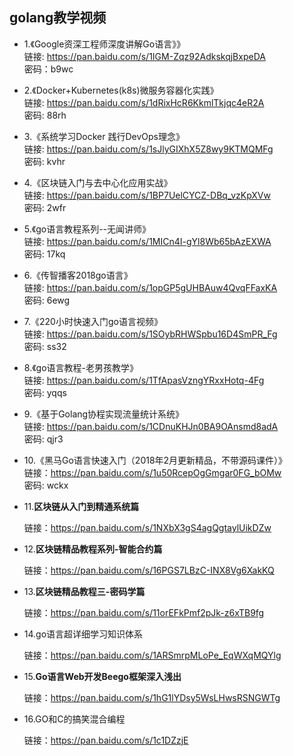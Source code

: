## golang教学视频

- 1.《Google资深工程师深度讲解Go语言》》<br>
  链接: https://pan.baidu.com/s/1IGM-Zqz92AdkskqjBxpeDA<br>
   密码：b9wc

- 2.《Docker+Kubernetes(k8s)微服务容器化实践》<br>
  链接: https://pan.baidu.com/s/1dRixHcR6KkmlTkjqc4eR2A<br>
   密码: 88rh

- 3.《系统学习Docker 践行DevOps理念》<br>
  链接: https://pan.baidu.com/s/1sJlyGIXhX5Z8wy9KTMQMFg<br>
   密码: kvhr

- 4.《区块链入门与去中心化应用实战》<br>
  链接: https://pan.baidu.com/s/1BP7UelCYCZ-DBq_vzKpXVw<br>
   密码: 2wfr

- 5.《go语言教程系列--无闻讲师》<br>
  链接: https://pan.baidu.com/s/1MICn4I-gYl8Wb65bAzEXWA<br>
   密码: 17kq

- 6.《传智播客2018go语言》<br>
  链接: https://pan.baidu.com/s/1opGP5gUHBAuw4QvqFFaxKA<br>
   密码: 6ewg

- 7.《220小时快速入门go语言视频》<br>
  链接: https://pan.baidu.com/s/1SOybRHWSpbu16D4SmPR_Fg<br> 
   密码: ss32

- 8.《go语言教程-老男孩教学》<br>
  链接: https://pan.baidu.com/s/1TfApasVzngYRxxHotq-4Fg<br> 
   密码: yqqs

- 9.《基于Golang协程实现流量统计系统》<br>
  链接: https://pan.baidu.com/s/1CDnuKHJn0BA9OAnsmd8adA<br>
   密码: qjr3

- 10.《黑马Go语言快速入门（2018年2月更新精品，不带源码课件）》<br>
  链接：https://pan.baidu.com/s/1u50RcepOgGmgar0FG_bOMw<br>
   密码: wckx

- 11.**区块链从入门到精通系统篇** 

  链接：https://pan.baidu.com/s/1NXbX3gS4agQgtaylUikDZw

- 12.**区块链精品教程系列-智能合约篇** 

  链接：<https://pan.baidu.com/s/16PGS7LBzC-INX8Vg6XakKQ> 

- 13.**区块链精品教程三-密码学篇**

  链接：https://pan.baidu.com/s/11orEFkPmf2pJk-z6xTB9fg 

- 14.go语言超详细学习知识体系

  链接：<https://pan.baidu.com/s/1ARSmrpMLoPe_EqWXqMQYlg> 

- 15.**Go语言Web开发Beego框架深入浅出** 

  链接：<https://pan.baidu.com/s/1hG1lYDsy5WsLHwsRSNGWTg> 

- 16.GO和C的搞笑混合编程

  链接：<https://pan.baidu.com/s/1c1DZzjE> 



